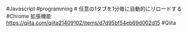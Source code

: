 #Javascript #programming # 任意の1タブを1分毎に自動的にリロードする #Chrome 拡張機能 https://qiita.com/qiita21409102/items/d7d95bf54eb69d002d15 #Qiita 
